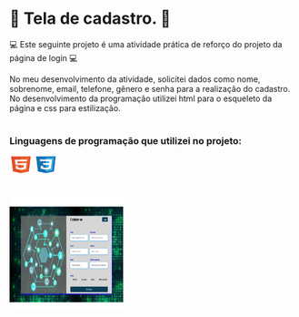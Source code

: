 # 📲 Tela de cadastro. 📲
💻 Este seguinte projeto é uma atividade prática de reforço do projeto da página de login 💻

No meu desenvolvimento da atividade, solicitei dados como nome, sobrenome, email, telefone, gênero e senha para a realização do cadastro. No desenvolvimento da programação utilizei html para o esqueleto da página e css para estilização. 

#

### Linguagens de programação que utilizei no projeto:
 <img align="center" alt="HTML" height="30" width="40" src="https://raw.githubusercontent.com/devicons/devicon/master/icons/html5/html5-original.svg"> <img align="center" alt="CSS" height="30" width="40" src="https://raw.githubusercontent.com/devicons/devicon/master/icons/css3/css3-original.svg">
 
 #

 <img align="center" alt="HTML" height="200" width="200" src="https://github.com/GuilhermeVideira/Projeto-Tela-De-Cadastro/blob/main/Readme/ImagemDoCadastro.png?raw=true">
